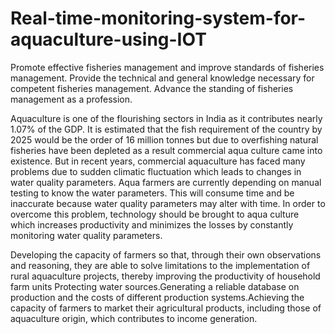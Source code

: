 # Real-time-monitoring-system-for-aquaculture-using-IOT

Promote effective fisheries management and improve standards of fisheries management. Provide the technical and general knowledge necessary for competent fisheries management. Advance the standing of fisheries management as a profession.

Aquaculture is one of the flourishing sectors in India as it contributes nearly 1.07% of the GDP. It is estimated that the fish requirement of the country by 2025 would be the order of 16 million tonnes but due to overfishing natural fisheries have been depleted as a result commercial aqua culture came into existence. But in recent years, commercial aquaculture has faced many problems due to sudden climatic fluctuation which leads to changes in water quality parameters. Aqua farmers are currently depending on manual testing to know the water parameters. This will consume time and be inaccurate because water quality parameters may alter with time. In order to overcome this problem, technology should be brought to aqua culture which increases productivity and minimizes the losses by constantly monitoring water quality parameters.

Developing the capacity of farmers so that, through their own observations and reasoning, they are able to solve limitations to the implementation of rural aquaculture projects, thereby improving the productivity of household farm units Protecting water sources.Generating a reliable database on production and the costs of different production systems.Achieving the capacity of farmers to market their agricultural products, including those of aquaculture origin, which contributes to income generation.

